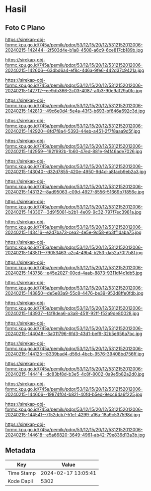 # Hasil

## Foto C Plano

https://sirekap-obj-formc.kpu.go.id/745a/pemilu/pdpr/53/12/15/20/12/5312152012006-20240215-142444--2f503d4e-b1a8-4508-a6c9-6ce817cb189b.jpg

https://sirekap-obj-formc.kpu.go.id/745a/pemilu/pdpr/53/12/15/20/12/5312152012006-20240215-142606--63dbd6a4-ef8c-4d6a-9fe6-442d37c9421a.jpg

https://sirekap-obj-formc.kpu.go.id/745a/pemilu/pdpr/53/12/15/20/12/5312152012006-20240215-142712--ee9db366-2c03-4087-afb3-90e9a129a0fc.jpg

https://sirekap-obj-formc.kpu.go.id/745a/pemilu/pdpr/53/12/15/20/12/5312152012006-20240215-142810--49c6e0d4-5e4a-43f3-b693-bf646a692c3d.jpg

https://sirekap-obj-formc.kpu.go.id/745a/pemilu/pdpr/53/12/15/20/12/5312152012006-20240215-142920--8fd7f8a4-5393-44eb-a451-2f7f8aaa9d5f.jpg

https://sirekap-obj-formc.kpu.go.id/745a/pemilu/pdpr/53/12/15/20/12/5312152012006-20240215-142959--192f992b-1b60-47ed-881e-94f46ade7026.jpg

https://sirekap-obj-formc.kpu.go.id/745a/pemilu/pdpr/53/12/15/20/12/5312152012006-20240215-143040--d32d7855-420e-4950-9d4d-a8facb9eb2a3.jpg

https://sirekap-obj-formc.kpu.go.id/745a/pemilu/pdpr/53/12/15/20/12/5312152012006-20240215-143132--8ad95063-c09d-4927-8556-51669b7f856e.jpg

https://sirekap-obj-formc.kpu.go.id/745a/pemilu/pdpr/53/12/15/20/12/5312152012006-20240215-143307--3d915081-b2b1-4e09-9c32-797f7ec3981a.jpg

https://sirekap-obj-formc.kpu.go.id/745a/pemilu/pdpr/53/12/15/20/12/5312152012006-20240215-143416--e2d7ba73-cea2-4e5e-9d58-eb3ff1daba75.jpg

https://sirekap-obj-formc.kpu.go.id/745a/pemilu/pdpr/53/12/15/20/12/5312152012006-20240215-143511--79053463-a2c4-49b4-b253-da52a70f7b8f.jpg

https://sirekap-obj-formc.kpu.go.id/745a/pemilu/pdpr/53/12/15/20/12/5312152012006-20240215-143758--e45e2027-00cd-4aab-8873-9311df4c1db5.jpg

https://sirekap-obj-formc.kpu.go.id/745a/pemilu/pdpr/53/12/15/20/12/5312152012006-20240215-143850--de5e83a9-55c8-4476-be39-953d8ffe0fdb.jpg

https://sirekap-obj-formc.kpu.go.id/745a/pemilu/pdpr/53/12/15/20/12/5312152012006-20240215-143937--f4f8dea6-a3a8-451f-92ff-f52a9de80028.jpg

https://sirekap-obj-formc.kpu.go.id/745a/pemilu/pdpr/53/12/15/20/12/5312152012006-20240215-144048--3a011796-6fd3-43d1-bef9-32b5e656a7bc.jpg

https://sirekap-obj-formc.kpu.go.id/745a/pemilu/pdpr/53/12/15/20/12/5312152012006-20240215-144125--8339bad4-d56d-4bcb-9576-39408bd756ff.jpg

https://sirekap-obj-formc.kpu.go.id/745a/pemilu/pdpr/53/12/15/20/12/5312152012006-20240215-144414--dc83bf8d-b3e5-4c8f-8002-0a9e5b82a2d0.jpg

https://sirekap-obj-formc.kpu.go.id/745a/pemilu/pdpr/53/12/15/20/12/5312152012006-20240215-144606--19874f04-b821-40fd-b5ed-9ecc64a6f225.jpg

https://sirekap-obj-formc.kpu.go.id/745a/pemilu/pdpr/53/12/15/20/12/5312152012006-20240215-144541--7f52dcb7-51ef-4299-a16a-18a9c537598d.jpg

https://sirekap-obj-formc.kpu.go.id/745a/pemilu/pdpr/53/12/15/20/12/5312152012006-20240215-144618--e5a66820-3649-4961-ab42-79e836d13a3b.jpg


## Metadata

| Key        | Value               |
| ---------- | ------------------- |
| Time Stamp | 2024-02-17 13:05:41 |
| Kode Dapil | 5302                |



